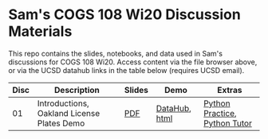 # Sam's COGS 108 Wi20 Discussion Materials

This repo contains the slides, notebooks, and data used in Sam's discussions
for COGS 108 Wi20. Access content via the file browser above, or via the UCSD
datahub links in the table below (requires UCSD email).

| Disc | Description                                | Slides     | Demo                        | Extras                                      |
| ---- | ------------------------------------------ | ---------- | --------------------------- | ------------------------------------------- |
| 01   | Introductions, Oakland License Plates Demo | [PDF][s01] | [DataHub][d01], [html][n01] | [Python Practice][e01], [Python Tutor][e02] |

[s01]: https://github.com/SamLau95/cogs108disc-wi20/blob/master/disc01/disc01.pdf
[d01]: http://datahub.ucsd.edu/hub/user-redirect/git-sync?repo=https://github.com/SamLau95/cogs108disc-wi20&subPath=disc01/disc01.ipynb
[n01]: https://nbviewer.jupyter.org/github/SamLau95/cogs108disc-wi20/blob/master/disc01/disc01.ipynb
[e01]: http://datahub.ucsd.edu/hub/user-redirect/git-sync?repo=https://github.com/SamLau95/python-bootcamp-2019&subPath=lab01/
[e02]: http://pythontutor.com/
